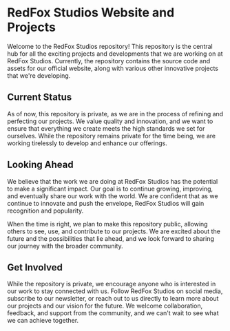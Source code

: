 # RedFox Studios Website and Projects

Welcome to the RedFox Studios repository! This repository is the central hub for all the exciting projects and developments that we are working on at RedFox Studios. Currently, the repository contains the source code and assets for our official website, along with various other innovative projects that we're developing.

## Current Status

As of now, this repository is private, as we are in the process of refining and perfecting our projects. We value quality and innovation, and we want to ensure that everything we create meets the high standards we set for ourselves. While the repository remains private for the time being, we are working tirelessly to develop and enhance our offerings.

## Looking Ahead

We believe that the work we are doing at RedFox Studios has the potential to make a significant impact. Our goal is to continue growing, improving, and eventually share our work with the world. We are confident that as we continue to innovate and push the envelope, RedFox Studios will gain recognition and popularity.

When the time is right, we plan to make this repository public, allowing others to see, use, and contribute to our projects. We are excited about the future and the possibilities that lie ahead, and we look forward to sharing our journey with the broader community.

## Get Involved

While the repository is private, we encourage anyone who is interested in our work to stay connected with us. Follow RedFox Studios on social media, subscribe to our newsletter, or reach out to us directly to learn more about our projects and our vision for the future. We welcome collaboration, feedback, and support from the community, and we can't wait to see what we can achieve together.